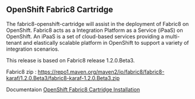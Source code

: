 OpenShift Fabric8 Cartridge
---------------------------

The fabric8-openshift-cartridge will assist in the deployment of Fabric8 on OpenShift. Fabric8 acts as a Integration Platform as a Service (iPaaS) on OpenShift. An iPaaS is a set of cloud-based services providing a multi-tenant and elastically scalable platform in OpenShift to support a variety of integration scenarios.

This release is based on Fabric8 release 1.2.0.Beta3. 

Fabric8 zip : https://repo1.maven.org/maven2/io/fabric8/fabric8-karaf/1.2.0.Beta3/fabric8-karaf-1.2.0.Beta3.zip

Documentaion
<a class="btn btn-primary" href="http://confluence.chnoumis.org/display/INFRA/OpenShift+Fabric8+Cartridge">OpenShift Fabric8 Cartridge Installation</a>

